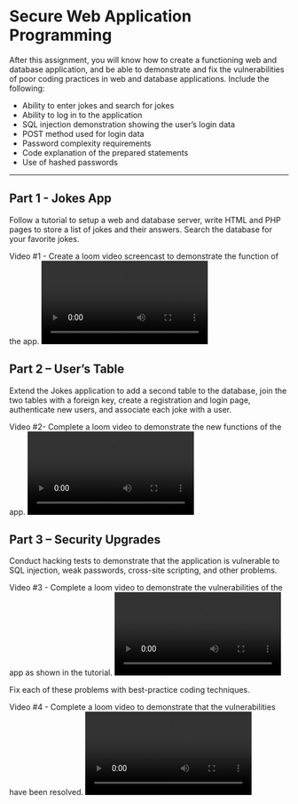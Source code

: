 # Secure Web Application Programming

After this assignment, you will know how to create a functioning web and database application, and be able to demonstrate and fix the vulnerabilities of poor coding practices in web and database applications. Include the following:

* Ability to enter jokes and search for jokes
* Ability to log in to the application
* SQL injection demonstration showing the user’s login data
* POST method used for login data
* Password complexity requirements
* Code explanation of the prepared statements
* Use of hashed passwords
----

## Part 1 - Jokes App

Follow a tutorial to setup a web and database server, write HTML and PHP pages to store a list of jokes and their answers.  Search the database for your favorite jokes.

Video #1 - Create a loom video screencast to demonstrate the function of the app.
<video src='https://user-images.githubusercontent.com/52973701/198209888-bbccfb4a-56b3-484b-9f22-1d5c362294d1.mp4'/>

## Part 2 – User’s Table

Extend the Jokes application to add a second table to the database, join the two tables with a foreign key, create a registration and login page, authenticate new users, and associate each joke with a user.

Video #2- Complete a loom video to demonstrate the new functions of the app.
<video src='https://user-images.githubusercontent.com/52973701/198209928-ce173e4d-4de3-4783-b886-5c104e64c131.mp4'/>

## Part 3 – Security Upgrades

Conduct hacking tests to demonstrate that the application is vulnerable to SQL injection, weak passwords, cross-site scripting, and other problems. 

Video #3 - Complete a loom video to demonstrate the vulnerabilities of the app as shown in the tutorial.
<video src='https://user-images.githubusercontent.com/52973701/198209959-9a8bbebd-3bf1-44a2-ace9-c9beb3f534b9.mp4'/>

Fix each of these problems with best-practice coding techniques.

Video #4 - Complete a loom video to demonstrate that the vulnerabilities have been resolved.
<video src='https://user-images.githubusercontent.com/52973701/198209998-5a80e271-a6fe-4d1d-b3e9-f4bbf5cc0835.mp4'/>
